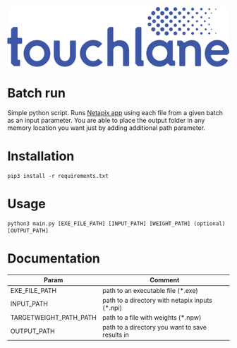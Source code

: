 ![LOGO](https://github.com/touchlane/NetapixTools/blob/master/Assets/logo.svg)

# Batch run
Simple python script. Runs [Netapix app](https://github.com/touchlane/Netapix) using each file from a given batch as an input parameter. You are able to place the output folder in any memory location you want just by adding additional path parameter.

# Installation
```
pip3 install -r requirements.txt
```

# Usage
```
python3 main.py [EXE_FILE_PATH] [INPUT_PATH] [WEIGHT_PATH] (optional)[OUTPUT_PATH]
```

# Documentation

| Param | Comment |
| ------------- | ------------- |
| EXE_FILE_PATH | path to an executable file (\*.exe)|
| INPUT_PATH | path to a directory with netapix inputs (\*.npi)|
| TARGETWEIGHT_PATH_PATH | path to a file with weights (\*.npw)|
| OUTPUT_PATH | path to a directory you want to save results in |
